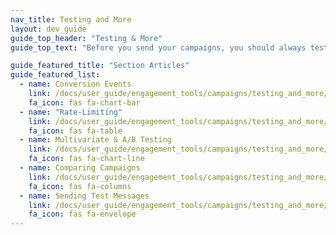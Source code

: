 ```yaml
---
nav_title: Testing and More
layout: dev_guide
guide_top_header: "Testing & More"
guide_top_text: "Before you send your campaigns, you should always test your messages. After, you should always look at the results to ensure your campaign went well and will affect your future campaigns positively. Choose any article below to learn more!"

guide_featured_title: "Section Articles"
guide_featured_list:
  - name: Conversion Events
    link: /docs/user_guide/engagement_tools/campaigns/testing_and_more/conversion_events/
    fa_icon: fas fa-chart-bar
  - name: "Rate-Limiting"
    link: /docs/user_guide/engagement_tools/campaigns/testing_and_more/rate-limiting/
    fa_icon: fas fa-table
  - name: Multivariate & A/B Testing
    link: /docs/user_guide/engagement_tools/campaigns/testing_and_more/multivariate_testing/
    fa_icon: fas fa-chart-line
  - name: Comparing Campaigns
    link: /docs/user_guide/engagement_tools/campaigns/testing_and_more/comparing_campaigns/
    fa_icon: fas fa-columns
  - name: Sending Test Messages
    link: /docs/user_guide/engagement_tools/campaigns/testing_and_more/sending_test_push_notifications/
    fa_icon: fas fa-envelope
---
```

